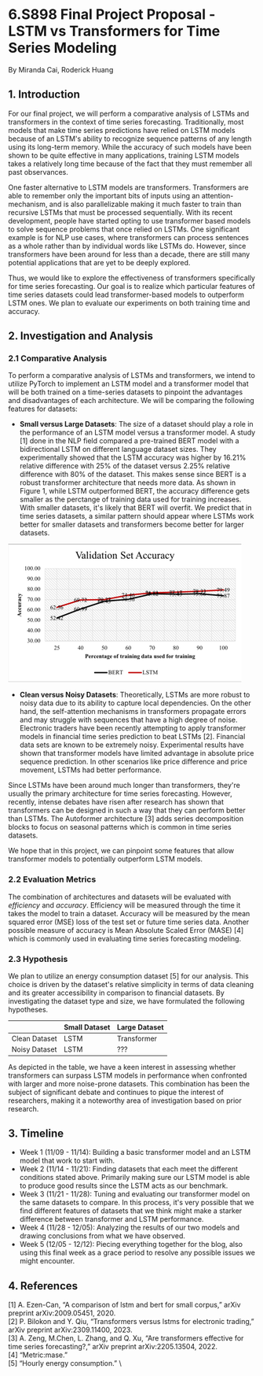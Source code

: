 # 6.S898 Final Project Proposal - LSTM vs Transformers for Time Series Modeling

By Miranda Cai, Roderick Huang

## 1. Introduction

For our final project, we will perform a comparative analysis of LSTMs and transformers in the context of time series forecasting. Traditionally, most models that make time series predictions have relied on LSTM models because of an LSTM's ability to recognize sequence patterns of any length using its long-term memory. While the accuracy of such models have been shown to be quite effective in many applications, training LSTM models takes a relatively long time because of the fact that they must remember all past observances.

One faster alternative to LSTM models are transformers. Transformers are able to remember only the important bits of inputs using an attention-mechanism, and is also parallelizable making it much faster to train than recursive LSTMs that must be processed sequentially. With its recent development, people have started opting to use transformer based models to solve sequence problems that once relied on LSTMs. One significant example is for NLP use cases, where transformers can process sentences as a whole rather than by individual words like LSTMs do. However, since transformers have been around for less than a decade, there are still many potential applications that are yet to be deeply explored.

Thus, we would like to explore the effectiveness of transformers specifically for time series forecasting. Our goal is to realize which particular features of time series datasets could lead transformer-based models to outperform LSTM ones. We plan to evaluate our experiments on both training time and accuracy.

## 2. Investigation and Analysis

### 2.1 Comparative Analysis

To perform a comparative analysis of LSTMs and transformers, we intend to utilize PyTorch to implement an LSTM model and a transformer model that will be both trained on a time-series datasets to pinpoint the advantages and disadvantages of each architecture. We will be comparing the following features for datasets:

- **Small versus Large Datasets**: The size of a dataset should play a role in the performance of an LSTM model versus a transformer model. A study [1] done in the NLP field compared a pre-trained BERT model with a bidirectional LSTM on different language dataset sizes. They experimentally showed that the LSTM accuracy was higher by 16.21\% relative difference with 25\% of the dataset versus 2.25\% relative difference with 80\% of the dataset. This makes sense since BERT is a robust transformer architecture that needs more data. As shown in Figure 1, while LSTM outperformed BERT, the accuracy difference gets smaller as the perctange of training data used for training increases. With smaller datasets, it's likely that BERT will overfit. We predict that in time series datasets, a similar pattern should appear where LSTMs work better for smaller datasets and transformers become better for larger datasets.

![Figure 1 - LSTM outperforms BERT for all partitions of a dataset](assets/img/2023-12-12-time-series-lstm-transformer/dataset_size_research_fig.png)

- **Clean versus Noisy Datasets**: Theoretically, LSTMs are more robust to noisy data due to its ability to capture local dependencies. On the other hand, the self-attention mechanisms in transformers propagate errors and may struggle with sequences that have a high degree of noise. Electronic traders have been recently attempting to apply transformer models in financial time series prediction to beat LSTMs [2]. Financial data sets are known to be extremely noisy. Experimental results have shown that transformer models have limited advantage in absolute price sequence prediction. In other scenarios like price difference and price movement, LSTMs had better performance.

Since LSTMs have been around much longer than transformers, they're usually the primary architecture for time series forecasting. However, recently, intense debates have risen after research has shown that transformers can be designed in such a way that they can perform better than LSTMs. The Autoformer architecture [3] adds series decomposition blocks to focus on seasonal patterns which is common in time series datasets.

We hope that in this project, we can pinpoint some features that allow transformer models to potentially outperform LSTM models.

### 2.2 Evaluation Metrics

The combination of architectures and datasets will be evaluated with _efficiency_ and _accuracy_. Efficiency will be measured through the time it takes the model to train a dataset. Accuracy will be measured by the mean squared error (MSE) loss of the test set or future time series data. Another possible measure of accuracy is Mean Absolute Scaled Error (MASE) [4] which is commonly used in evaluating time series forecasting modeling.

### 2.3 Hypothesis

We plan to utilize an energy consumption dataset [5] for our analysis. This choice is driven by the dataset's relative simplicity in terms of data cleaning and its greater accessibility in comparison to financial datasets. By investigating the dataset type and size, we have formulated the following hypotheses.

|               | Small Dataset | Large Dataset |
| ------------- | ------------- | ------------- |
| Clean Dataset | LSTM          | Transformer   |
| Noisy Dataset | LSTM          | ???           |

As depicted in the table, we have a keen interest in assessing whether transformers can surpass LSTM models in performance when confronted with larger and more noise-prone datasets. This combination has been the subject of significant debate and continues to pique the interest of researchers, making it a noteworthy area of investigation based on prior research.

## 3. Timeline

- Week 1 (11/09 - 11/14): Building a basic transformer model and an LSTM model that work to start with.
- Week 2 (11/14 - 11/21): Finding datasets that each meet the different conditions stated above. Primarily making sure our LSTM model is able to produce good results since the LSTM acts as our benchmark.
- Week 3 (11/21 - 11/28): Tuning and evaluating our transformer model on the same datasets to compare. In this process, it's very possible that we find different features of datasets that we think might make a starker difference between transformer and LSTM performance.
- Week 4 (11/28 - 12/05): Analyzing the results of our two models and drawing conclusions from what we have observed.
- Week 5 (12/05 - 12/12): Piecing everything together for the blog, also using this final week as a grace period to resolve any possible issues we might encounter.

## 4. References

[1] A. Ezen-Can, “A comparison of lstm and bert for small corpus,” arXiv preprint arXiv:2009.05451, 2020. \
[2] P. Bilokon and Y. Qiu, “Transformers versus lstms for electronic trading,” arXiv preprint arXiv:2309.11400, 2023. \
[3] A. Zeng, M.Chen, L. Zhang, and Q. Xu, “Are transformers effective for time series forecasting?,” arXiv preprint arXiv:2205.13504, 2022. \
[4] “Metric:mase.” \
[5] “Hourly energy consumption.” \
